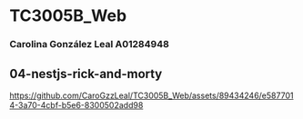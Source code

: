 # TC3005B_Web
### Carolina González Leal A01284948

## 04-nestjs-rick-and-morty

https://github.com/CaroGzzLeal/TC3005B_Web/assets/89434246/e5877014-3a70-4cbf-b5e6-8300502add98

